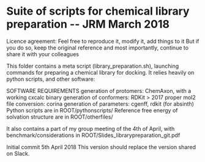 # Suite of scripts for chemical library preparation -- JRM March 2018

Licence agreement: Feel free to reproduce it, modify it, add things to it
But if you do so, keep the original reference and most importantly, continue to share it with your colleagues

This folder contains a meta script (library_preparation.sh), launching commands for preparing a chemical library for docking.
It relies heavily on python scripts, and other software:

SOFTWARE REQUIREMENTS
generation of protomers: ChemAxon, with a working cxcalc binary
generation of conformers: RDKit > 2017 
proper mol2 file conversion: corina
generation of parameters: cgenff, rdkit (for absinth)
Python scripts are in ROOT/pythonscripts/
Reference free energy of solvation structure are in ROOT/otherfiles/

It also contains a part of my group meeting of the 4th of April, with benchmark/considerations in ROOT/Slides_librarypreparation_git.pdf

Initial commit 5th April 2018
This version should replace the version shared on Slack.
